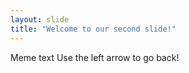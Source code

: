 ```yaml
---
layout: slide
title: "Welcome to our second slide!"
---
```

Meme text
Use the left arrow to go back!
